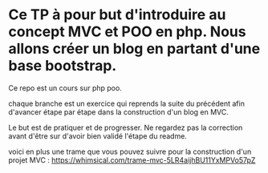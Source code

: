 # Ce TP à pour but d'introduire au concept MVC et POO en php. Nous allons créer un blog en partant d'une base bootstrap.
Ce repo est un cours sur php poo.

chaque branche est un exercice qui reprends la suite du précédent afin d'avancer étape par étape dans la construction d'un blog en MVC.

Le but est de pratiquer et de progresser. Ne regardez pas la correction avant d'être sur d'avoir bien validé l'étape du readme.

voici en plus une trame que vous pouvez suivre pour la construction d'un projet MVC : https://whimsical.com/trame-mvc-5LR4aijhBU11YxMPVo57pZ
